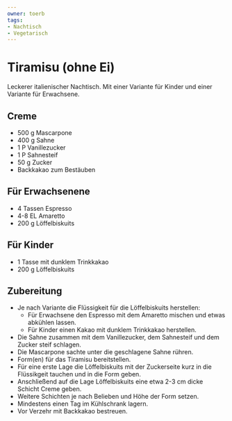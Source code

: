 ```yaml
---
owner: toerb
tags:
- Nachtisch
- Vegetarisch
---
```


Tiramisu (ohne Ei)
=================
Leckerer italienischer Nachtisch.
Mit einer Variante für Kinder und einer Variante für Erwachsene.

## Creme
* 500 g Mascarpone
* 400 g Sahne
* 1 P Vanillezucker
* 1 P Sahnesteif
* 50 g Zucker
* Backkakao zum Bestäuben

## Für Erwachsenene
* 4 Tassen Espresso
* 4-8 EL Amaretto
* 200 g Löffelbiskuits

## Für Kinder
* 1 Tasse mit dunklem Trinkkakao
* 200 g Löffelbiskuits

## Zubereitung
* Je nach Variante die Flüssigkeit für die Löffelbiskuits herstellen:
  * Für Erwachsene den Espresso mit dem Amaretto mischen und etwas abkühlen lassen.
  * Für Kinder einen Kakao mit dunklem Trinkkakao herstellen.
* Die Sahne zusammen mit dem Vanillezucker, dem Sahnesteif und dem Zucker steif schlagen.
* Die Mascarpone sachte unter die geschlagene Sahne rühren.
* Form(en) für das Tiramisu bereitstellen.
* Für eine erste Lage die Löffelbiskuits mit der Zuckerseite kurz in die Flüssikgeit tauchen und in die Form geben.
* Anschließend auf die Lage Löffelbiskuits eine etwa 2-3 cm dicke Schicht Creme geben.
* Weitere Schichten je nach Belieben und Höhe der Form setzen.
* Mindestens einen Tag im Kühlschrank lagern.
* Vor Verzehr mit Backkakao bestreuen.
